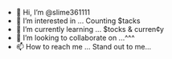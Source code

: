 - 👋 Hi, I’m @slime361111
- 👀 I’m interested in ... Counting $tacks
- 🌱 I’m currently learning ... $tocks & curren¢y
- 💞️ I’m looking to collaborate on ...^^^
- 📫 How to reach me ... Stand out to me...

<!---
slime361111/slime361111 is a ✨ special ✨ repository because its `README.md` (this file) appears on your GitHub profile.
You can click the Preview link to take a look at your changes.
--->
